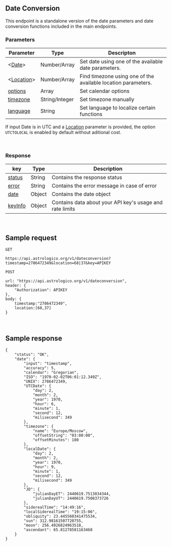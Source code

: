 ## Date Conversion

This endpoint is a standalone version of the date parameters and date conversion functions included in the main endpoints.

### Parameters

| Parameter | Type | Descripton |
|---|---|---|
| <[Date](/astrologico/param_date.html)> | Number/Array | Set date using one of the available date parameters. |
| <[Location](/astrologico/param_location.html)> | Number/Array | Find timezone using one of the available location parameters. |
| [options](/astrologico/param_options.html) | Array | Set calendar options |
| [timezone](/astrologico/param_timezone.html) | String/Integer | Set timezone manually |
| [language](/astrologico/param_language.html) | String | Set language to localize certain functions |

If input Date is in UTC and a [Location](/astrologico/param_location.html) parameter is provided, the option `UTCTOLOCAL` is enabled by default without aditional cost.

<br>

### Response

| key | Type | Description |
|---|---|---|
| [status](/astrologico/res_status.html) | String | Contains the response status |
| [error](/astrologico/res_status.html) | String | Contains the error message in case of error |
| [date](/astrologico/res_metadata.html#date) | Object | Contains the date object |
| [keyInfo](/astrologico/res_keyinfo.html) | Object | Contains data about your API key's usage and rate limits |

<br>

## Sample request

```
GET

https://api.astrologico.org/v1/dateconversion?timestamp=2786472349&location=68|37&key=APIKEY
```

```
POST

url: "https://api.astrologico.org/v1/dateconversion",
header: {
	"Authorization": APIKEY
},
body: {
	timestamp:"2786472349",
	location:[68,37]
}
```

<br>

## Sample response

```
{
	"status": "OK",
	"date": {
		"input": "timestamp",
		"accuracy": 5,
		"calendar": "Gregorian",
		"ISO": "1970-02-02T06:01:12.349Z",
		"UNIX": 2786472349,
		"UTCDate": {
			"day": 2,
			"month": 2,
			"year": 1970,
			"hour": 6,
			"minute": 1,
			"second": 12,
			"milisecond": 349
		},
		"timezone": {
			"name": "Europe/Moscow",
			"offsetString": "03:00:00",
			"offsetMinutes": 180
		},
		"localDate": {
			"day": 2,
			"month": 2,
			"year": 1970,
			"hour": 9,
			"minute": 1,
			"second": 12,
			"milisecond": 349
		},
		"JD": {
			"julianDayET": 2440619.7513034344,
			"julianDayUT": 2440619.7508373726
		},
		"siderealTime": "14:49:16",
		"localSiderealTime": "19:15:06",
		"obliquity": 23.445560341475534,
		"sun": 312.98161507720755,
		"moon": 256.4926824963518,
		"ascendant": 65.81278581163468
	}
}
```

<br><br><br>

